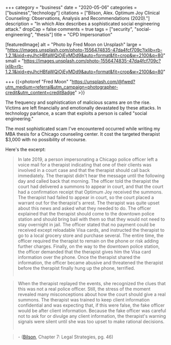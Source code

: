 +++
category = "business"
date = "2020-05-06"
categories = ["business","technology"]
citations = ["Bilson, Alex. Optimum Joy Clinical Counseling: Observations, Analysis and Recommendations (2020)."]
description = "In which Alex describes a sophisticated social engineering attack."
dropCap = false
comments = true
tags = ["security", "social-engineering", "thesis"]
title = "CPD Impersonation"

[featuredImage]
  alt = "Photo by Fred Moon on Unsplash"
  large = "https://images.unsplash.com/photo-1556474835-47da4fcf709c?ixlib=rb-1.2.1&ixid=eyJhcHBfaWQiOjEyMDd9&auto=format&fit=crop&w=2100&q=80"
  small = "https://images.unsplash.com/photo-1556474835-47da4fcf709c?ixlib=rb-1.2.1&ixid=eyJhcHBfaWQiOjEyMDd9&auto=format&fit=crop&w=2100&q=80"

+++
{{<photoref "Fred Moon" "https://unsplash.com/@fwed?utm_medium=referral&utm_campaign=photographer-credit&utm_content=creditBadge" >}}

The frequency and sophistication of malicious scams are on the rise. Victims are left financially and emotionally devastated by these attacks. In technology parlance, a scam that exploits a person is called "social engineering."

The most sophisticated scam I've encountered occurred while writing my MBA thesis for a Chicago counseling center. It cost the targeted therapist $3,000 with no possibility of recourse.

Here's the excerpt:


> In late 2019, a person impersonating a Chicago police officer left a voice mail for a therapist indicating that one of their clients was involved in a court case and that the therapist should call back immediately. The therapist didn't hear the message until the following day and called back that morning. The officer told the therapist the court had delivered a summons to appear in court, and that the court had a confirmation receipt that Optimum Joy received the summons. The therapist had failed to appear in court, so the court placed a warrant out for the therapist's arrest. The therapist was quite upset about this news and asked what they needed to do. The officer explained that the therapist should come to the downtown police station and should bring bail with them so that they would not need to stay overnight in jail. The officer stated that no payment could be received except reloadable Visa cards, and instructed the therapist to go to a local grocery store and purchase several. The entire time, the officer required the therapist to remain on the phone or risk adding further charges. Finally, on the way to the downtown police station, the officer demanded that the therapist gives him the Visa card information over the phone. Once the therapist shared the information, the officer became abusive and threatened the therapist before the therapist finally hung up the phone, terrified.<br /><br />

> When the therapist replayed the events, she recognized the clues that this was not a real police officer. Still, the stress of the moment revealed many misconceptions about how the court should give a real summons. The therapist was trained to keep client information confidential and was expecting that, if this were false, the fake officer would be after client information. Because the fake officer was careful not to ask for or divulge any client information, the therapist's warning signals were silent until she was too upset to make rational decisions.<br /><br />

> \- ([Bilson](#citations), Chapter 7: Legal Strategies, pg. 46)
